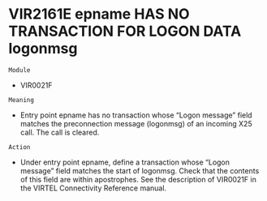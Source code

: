 # VIR2161E epname HAS NO TRANSACTION FOR LOGON DATA logonmsg

`Module`
- 	VIR0021F

`Meaning`
- Entry point epname has no transaction whose “Logon message” field matches the preconnection message (logonmsg) of an incoming X25 call. The call is cleared.

`Action`
- Under entry point epname, define a transaction whose “Logon message” field matches the start of logonmsg. Check that the contents of this field are within apostrophes. See the description of VIR0021F in the VIRTEL Connectivity Reference manual.
